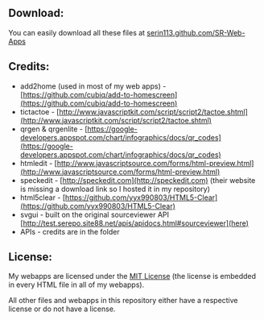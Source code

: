 ## Download:

You can easily download all these files at [serin113.github.com/SR-Web-Apps](http://serin113.github.com/SR-Web-Apps/)

## Credits:

* add2home (used in most of my web apps) - [https://github.com/cubiq/add-to-homescreen](https://github.com/cubiq/add-to-homescreen)
* tictactoe - [http://www.javascriptkit.com/script/script2/tactoe.shtml](http://www.javascriptkit.com/script/script2/tactoe.shtml)
* qrgen & qrgenlite - [https://google-developers.appspot.com/chart/infographics/docs/qr_codes](https://google-developers.appspot.com/chart/infographics/docs/qr_codes)
* htmledit - [http://www.javascriptsource.com/forms/html-preview.html](http://www.javascriptsource.com/forms/html-preview.html)
* speckedit - [http://speckedit.com](http://speckedit.com) (their website is missing a download link so I hosted it in my repository)
* html5clear - [https://github.com/yyx990803/HTML5-Clear](https://github.com/yyx990803/HTML5-Clear)
* svgui - built on the original sourceviewer API  [http://test.serepo.site88.net/apis/apidocs.html#sourceviewer](here)
* APIs - credits are in the folder

## License:

My webapps are licensed under the [MIT License](http://www.opensource.org/licenses/mit-license.php) (the license is embedded in every HTML file in all of my webapps).

All other files and webapps in this repository either have a respective license or do not have a license.